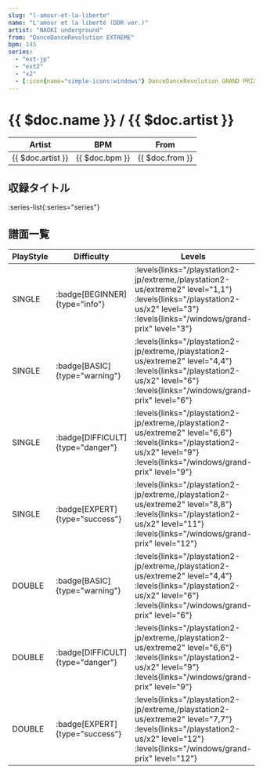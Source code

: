 ```yaml
---
slug: "l-amour-et-la-liberte"
name: "L'amour et la liberté (DDR ver.)"
artist: "NAOKI underground"
from: "DanceDanceRevolution EXTREME"
bpm: 145
series:
  - "ext-jp"
  - "ext2"
  - "x2"
  - [:icon{name="simple-icons:windows"} DanceDanceRevolution GRAND PRIX](/windows/grand-prix)
---
```


# {{ $doc.name }} / {{ $doc.artist }}

|Artist|BPM|From|
|------|---|----|
|{{ $doc.artist }}|{{ $doc.bpm }}|{{ $doc.from }}|

## 収録タイトル

:series-list{:series="series"}

## 譜面一覧

|PlayStyle|Difficulty|Levels|Notes|Movie|
|---------|----------|------|-----|-----|
|SINGLE| :badge[BEGINNER]{type="info"}| :levels{links="/playstation2-jp/extreme,/playstation2-us/extreme2" level="1,1"} :levels{links="/playstation2-us/x2" level="3"}  :levels{links="/windows/grand-prix" level="3"}|103/0||
|SINGLE| :badge[BASIC]{type="warning"}| :levels{links="/playstation2-jp/extreme,/playstation2-us/extreme2" level="4,4"} :levels{links="/playstation2-us/x2" level="6"}  :levels{links="/windows/grand-prix" level="6"}|168/15||
|SINGLE| :badge[DIFFICULT]{type="danger"}| :levels{links="/playstation2-jp/extreme,/playstation2-us/extreme2" level="6,6"} :levels{links="/playstation2-us/x2" level="9"}  :levels{links="/windows/grand-prix" level="9"}|244/15||
|SINGLE| :badge[EXPERT]{type="success"}| :levels{links="/playstation2-jp/extreme,/playstation2-us/extreme2" level="8,8"} :levels{links="/playstation2-us/x2" level="11"}  :levels{links="/windows/grand-prix" level="12"}|308/2||
|DOUBLE| :badge[BASIC]{type="warning"}| :levels{links="/playstation2-jp/extreme,/playstation2-us/extreme2" level="4,4"} :levels{links="/playstation2-us/x2" level="6"}  :levels{links="/windows/grand-prix" level="6"}|163/5||
|DOUBLE| :badge[DIFFICULT]{type="danger"}| :levels{links="/playstation2-jp/extreme,/playstation2-us/extreme2" level="6,6"} :levels{links="/playstation2-us/x2" level="9"}  :levels{links="/windows/grand-prix" level="9"}|235/6||
|DOUBLE| :badge[EXPERT]{type="success"}| :levels{links="/playstation2-jp/extreme,/playstation2-us/extreme2" level="7,7"} :levels{links="/playstation2-us/x2" level="12"}  :levels{links="/windows/grand-prix" level="12"}|290/4||
